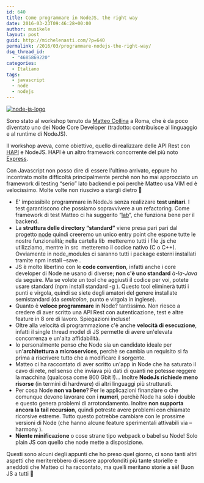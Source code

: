 ```yaml
---
id: 640
title: Come programmare in NodeJS, the right way
date: 2016-03-23T09:46:28+00:00
author: musikele
layout: post
guid: http://michelenasti.com/?p=640
permalink: /2016/03/programmare-nodejs-the-right-way/
dsq_thread_id:
  - "4685869220"
categories:
  - Italiano
tags:
  - javascript
  - node
  - nodejs
---
```

<a href="https://i1.wp.com/michelenasti.com/wp-content/uploads/2015/10/node-js-logo.png" rel="attachment wp-att-390"><img class="aligncenter size-medium wp-image-390" src="https://i1.wp.com/michelenasti.com/wp-content/uploads/2015/10/node-js-logo-300x150.png?fit=300%2C150" alt="node-js-logo" srcset="https://i1.wp.com/michelenasti.com/wp-content/uploads/2015/10/node-js-logo.png?resize=300%2C150 300w, https://i1.wp.com/michelenasti.com/wp-content/uploads/2015/10/node-js-logo.png?w=600 600w" sizes="(max-width: 300px) 100vw, 300px" data-recalc-dims="1" /></a>

Sono stato al workshop tenuto da [Matteo Collina](https://www.linkedin.com/in/matteocollina) a Roma, che è da poco diventato uno dei Node Core Developer (tradotto: contribuisce al linguaggio e al runtime di NodeJS).

Il workshop aveva, come obiettivo, quello di realizzare delle API Rest con [HAPI](http://hapijs.com/) e NodeJS. HAPI è un altro framework concorrente del più noto [Express](http://expressjs.com/it/).

Con Javascript non posso dire di essere l'ultimo arrivato, eppure ho incontrato molte difficoltà principalmente perchè non ho mai approcciato un framework di testing &#8220;serio&#8221; lato backend e poi perchè Matteo usa VIM ed è velocissimo. Molte volte non riuscivo a stargli dietro 🙂

  * E' impossibile programmare in NodeJs senza realizzare **test unitari**. I test garantiscono che possiamo sopravvivere a un refactoring. Come framework di test Matteo ci ha suggerito &#8220;[lab](https://github.com/hapijs/lab)&#8220;, che funziona bene per il backend.
  * La **struttura delle directory &#8220;standard&#8221;** viene presa pari pari dal progetto [node](https://github.com/nodejs/node) quindi creeremo un unico entry point che espone tutte le nostre funzionalità; nella cartella <span class="lang:default decode:true crayon-inline ">lib</span>  metteremo tutti i file .js che utilizziamo, mentre in <span class="lang:default decode:true crayon-inline ">src</span>  metteremo il codice nativo (C o C++). Ovviamente in <span class="lang:default decode:true crayon-inline">node_modules</span> ci saranno tutti i package esterni installati tramite <span class="lang:default decode:true crayon-inline">npm install <package> &#8211;save</span> .
  * JS è molto libertino con le **code convention**, infatti anche i core developer di Node ne usano di diverse; **non c'è uno standard** _à-la-Java_ da seguire. Ma se volete un tool che aggiusti il codice per voi, potete usare <span class="lang:default decode:true crayon-inline">standard</span> (<span class="lang:default decode:true crayon-inline ">npm install standard -g</span> ). Questo tool eliminerà tutti i punti e virgola, quindi se siete degli amatori del genere installate <span class="lang:default decode:true crayon-inline ">semistandard</span> (da _semicolon_, punto e virgola in inglese).
  * Quanto è **veloce programmare** in Node? tantissimo. Non riesco a credere di aver scritto una API Rest con autenticazione, test e altre feature in 8 ore di lavoro. Spiegazioni incluse!
  * Oltre alla velocità di programmazione c'è anche **velocità di esecuzione**, infatti il single thread model di JS permette di avere un'elevata concorrenza e un'alta affidabilità.
  * Io personalmente penso che Node sia un candidato ideale per un'**architettura a microservices**, perchè se cambia un requisito si fa prima a riscrivere tutto che a modificare il sorgente.
  * Matteo ci ha raccontato di aver scritto un'app in Node che ha saturato il cavo di rete, nel senso che inviava più dati di quanti ne potesse reggere la macchina (qualcosa come 800 Gbit !)... Inoltre **NodeJs richiede meno risorse** (in termini di hardware) di altri linguaggi più strutturati.
  * Per cosa Node **non va bene**? Per le applicazioni finanziare o che comunque devono lavorare con i **numeri**, perchè Node ha solo i double e questo genera problemi di arrotondamento. Inoltre **non supporta ancora la tail recursion**, quindi potreste avere problemi con chiamate ricorsive estreme. Tutto questo potrebbe cambiare con le prossime versioni di Node (che hanno alcune feature sperimentali attivabili via <span class="lang:default decode:true crayon-inline ">&#8211;harmony</span> ).
  * **Niente minificazione** o cose strane tipo webpack o babel su Node! Solo plain JS con quello che node mette a disposizione.

Questi sono alcuni degli appunti che ho preso quel giorno, ci sono tanti altri aspetti che meriterebbero di essere approfonditi più tante storielle e aneddoti che Matteo ci ha raccontato, ma quelli meritano storie a sè! Buon JS a tutti 🙂